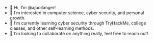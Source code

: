 - 👋 Hi, I’m @ajboilanger!
- 👀 I’m interested in computer science, cyber security, and personal growth.
- 🌱 I’m currently learning cyber security through TryHackMe, college classes, and other self-learning methods.
- 💞️ I’m looking to collaborate on anything really, feel free to reach out!

<!---
ajboilanger/ajboilanger is a ✨ special ✨ repository because its `README.md` (this file) appears on your GitHub profile.
You can click the Preview link to take a look at your changes.
--->
